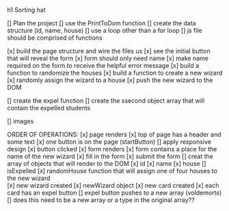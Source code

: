 h1 Sorting hat

[] Plan the project
[] use the PrintToDom function
[] create the data structure (id, name, house)
[] use a loop other than a for loop
[] js file should be comprised of functions


[x] build the page structure and wire the files us
[x] see the initial button that will reveal the form
[x] form should only need name
[x] make name required on the form to receive the helpful error message
[x] build a function to randomize the houses
[x] build a function to create a new wizard
[x] randomly assign the wizard to a house
[x] push the new wizard to the DOM


[] create the expel function
[] create the ssecond object array that will contain the expelled students


[] images

ORDER OF OPERATIONS:
[x] page renders
  [x] top of page has a header and some text
  [x] one button is on the page (startButton)
  [] apply responsive design
[x] button clicked
[x] form renders
  [x] form contains a place for the name of the new wizard
[x] fill in the form
[x] submit the form
[] creat the array of objects that will render to the DOM
  [x] id
  [x] name
  [x] house
  [] isExpelled
[x] randomHouse function that will assign one of four houses to the new wizard  
[x] new wizard created
  [x] newWizard object
[x] new card created 
[x] each card has an expel button
[] expel button pushes to a new array (voldemorts)
  [] does this need to be a new array or a type in the original array??
